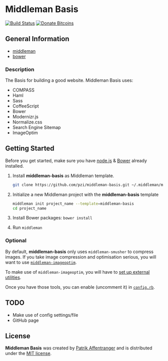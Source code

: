 # Middleman Basis

[![Build Status](https://travis-ci.org/pzi/middleman-basis.svg?branch=develop)](https://travis-ci.org/pzi/middleman-basis)
[![Donate Bitcoins](https://www.coinbase.com/assets/buttons/donation_small.png)](https://www.coinbase.com/checkouts/e01471f6102ffb787ea81c6f8e5e922c)


## General Information

 * [middleman][middleman-url]
 * [bower][bower-url]


### Description

The Basis for building a good website. Middleman Basis uses:

* COMPASS
* Haml
* Sass
* CoffeeScript
* Bower
* Modernizr.js
* Normalize.css
* Search Engine Sitemap
* ImageOptim


## Getting Started

Before you get started, make sure you have [node.js][nodejs-url] & [Bower][bower-url] already installed.

1. Install **middleman-basis** as Middleman template.

    ```bash
    git clone https://github.com/pzi/middleman-basis.git ~/.middleman/middleman-basis
    ```

2.  Initialize a new Middleman project with the **middleman-basis** template

    ```bash
    middleman init project_name --template=middleman-basis
    cd project_name
    ```

3. Install Bower packages: `bower install`

4. Run `middleman`


### Optional

By default, **middleman-basis** only uses `middleman-smusher` to compress images. If you take image compression and optimisation serious, you will want to use [`middleman-imageoptim`](https://github.com/plasticine/middleman-imageoptim).

To make use of `middleman-imageoptim`, you will have to [set up external utilities](https://github.com/toy/image_optim).

Once you have those tools, you can enable (uncomment it) in [`config.rb`](https://github.com/pzi/middleman-basis/blob/develop/config.rb#L112).


## TODO

* Make use of config settings/file
* GitHub page


## License

**Middleman Basis** was created by [Patrik Affentranger][pzi-url] and is distributed under the [MIT license](LICENSE).


[bower-url]: http://bower.io/
[nodejs-url]: http://nodejs.org/
[middleman-url]: http://middlemanapp.com/
[pzi-url]: http://patrikaffentranger.me
